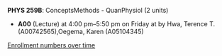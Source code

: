 **PHYS 259B**: ConceptsMethods - QuanPhysiol (2 units)

- **A00** (Lecture) at 4:00 pm–5:50 pm on Friday at   by Hwa, Terence T. (A00742565),Oegema, Karen (A05104345)

[Enrollment numbers over time](./PHYS259B.tsv)

